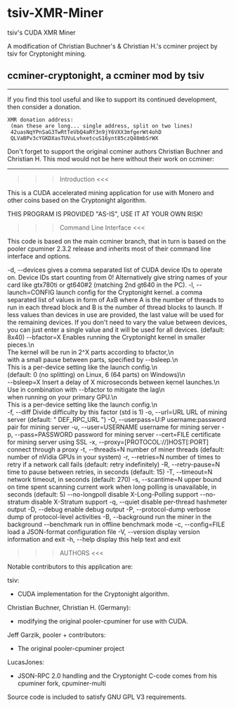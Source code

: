 # tsiv-XMR-Miner
tsiv's CUDA XMR Miner

A modification of Christian Buchner's & Christian H.'s ccminer project by tsiv for Cryptonight mining.

ccminer-cryptonight, a ccminer mod by tsiv
-------------------------------------------------------------

***************************************************************
If you find this tool useful and like to support its continued 
          development, then consider a donation.

    XMR donation address: 
     (man these are long... single address, split on two lines)
     42uasNqYPnSaG3TwRtTeVbQ4aRY3n9jY6VXX3mfgerWt4ohD
     QLVaBPv3cYGKDXasTUVuLvhxetcuS16ynt85czQ48mbSrWX

Don't forget to support the original ccminer authors
Christian Buchner and Christian H. This mod would not be
here without their work on ccminer:

   
***************************************************************

>>> Introduction <<<

This is a CUDA accelerated mining application for use with
Monero and other coins based on the Cryptonight algorithm.

THIS PROGRAM IS PROVIDED "AS-IS", USE IT AT YOUR OWN RISK!

>>> Command Line Interface <<<

This code is based on the main ccminer branch, that in turn
is based on the pooler cpuminer 2.3.2 release and inherits
most of their command line interface and options.

 -d, --devices         gives a comma separated list of CUDA device IDs
                       to operate on. Device IDs start counting from 0!
                       Alternatively give string names of your card like
                       gtx780ti or gt640#2 (matching 2nd gt640 in the PC).
 -l, --launch=CONFIG   launch config for the Cryptonight kernel.
                       a comma separated list of values in form of
                       AxB where A is the number of threads to run in
                       each thread block and B is the number of thread
                       blocks to launch. If less values than devices in use
                       are provided, the last value will be used for
                       the remaining devices. If you don't need to vary the
                       value between devices, you can just enter a single
		       value and it will be used for all devices.
		       (default: 8x40)
     --bfactor=X       Enables running the Cryptonight kernel in smaller pieces.\n\
                       The kernel will be run in 2^X parts according to bfactor,\n\
                       with a small pause between parts, specified by --bsleep.\n\
                       This is a per-device setting like the launch config.\n\
                       (default: 0 (no splitting) on Linux, 6 (64 parts) on Windows)\n\
     --bsleep=X        Insert a delay of X microseconds between kernel launches.\n\
                       Use in combination with --bfactor to mitigate the lag\n\
                       when running on your primary GPU.\n\
                       This is a per-device setting like the launch config.\n\
 -f, --diff            Divide difficulty by this factor (std is 1) 
 -o, --url=URL         URL of mining server (default: " DEF_RPC_URL ")
 -O, --userpass=U:P    username:password pair for mining server
 -u, --user=USERNAME   username for mining server
 -p, --pass=PASSWORD   password for mining server
     --cert=FILE       certificate for mining server using SSL
 -x, --proxy=[PROTOCOL://]HOST[:PORT]  connect through a proxy
 -t, --threads=N       number of miner threads
                       (default: number of nVidia GPUs in your system)
 -r, --retries=N       number of times to retry if a network call fails
                         (default: retry indefinitely)
 -R, --retry-pause=N   time to pause between retries, in seconds (default: 15)
 -T, --timeout=N       network timeout, in seconds (default: 270)
 -s, --scantime=N      upper bound on time spent scanning current work when
                       long polling is unavailable, in seconds (default: 5)
     --no-longpoll     disable X-Long-Polling support
     --no-stratum      disable X-Stratum support
 -q, --quiet           disable per-thread hashmeter output
 -D, --debug           enable debug output
 -P, --protocol-dump   verbose dump of protocol-level activities
 -B, --background      run the miner in the background
     --benchmark       run in offline benchmark mode
 -c, --config=FILE     load a JSON-format configuration file
 -V, --version         display version information and exit
 -h, --help            display this help text and exit


>>> AUTHORS <<<

Notable contributors to this application are:

tsiv: 
- CUDA implementation for the Cryptonight algorithm.

Christian Buchner, Christian H. (Germany): 
- modifying the original pooler-cpuminer for use with CUDA.

Jeff Garzik, pooler + contributors:
- The original pooler-cpuminer project

LucasJones:
 - JSON-RPC 2.0 handling and the Cryptonight C-code comes
   from his cpuminer fork, cpuminer-multi

Source code is included to satisfy GNU GPL V3 requirements.
